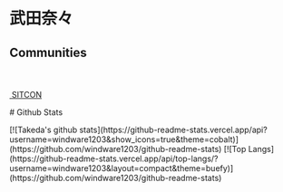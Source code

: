 # 武田奈々

## Communities
<p>
      <a href="https://sitcon.org/"><img height=50> SITCON </a>
</p>
# Github Stats
<p>
[![Takeda's github stats](https://github-readme-stats.vercel.app/api?username=windware1203&show_icons=true&theme=cobalt)](https://github.com/windware1203/github-readme-stats)
[![Top Langs](https://github-readme-stats.vercel.app/api/top-langs/?username=windware1203&layout=compact&theme=buefy)](https://github.com/windware1203/github-readme-stats)
</p>
